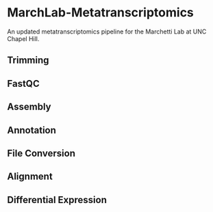 # MarchLab-Metatranscriptomics
An updated metatranscriptomics pipeline for the Marchetti Lab at UNC Chapel Hill.
## Trimming
## FastQC
## Assembly
## Annotation
## File Conversion
## Alignment
## Differential Expression
